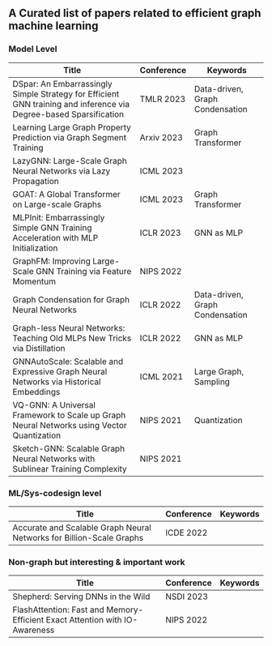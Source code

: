 ## A Curated list of papers related to efficient graph machine learning


### Model Level
| **Title**                                                                                 | **Conference** | **Keywords**          |
|-------------------------------------------------------------------------------------------|----------------|-----------------------|
| DSpar: An Embarrassingly Simple Strategy for Efficient GNN training and inference via Degree-based Sparsification | TMLR 2023 | Data-driven, Graph Condensation|
| Learning Large Graph Property Prediction via Graph Segment Training                       | Arxiv 2023     | Graph Transformer     |
| LazyGNN: Large-Scale Graph Neural Networks via Lazy Propagation                           | ICML 2023      |                       |
| GOAT: A Global Transformer on Large-scale Graphs                                          | ICML 2023      | Graph Transformer     |
| MLPInit: Embarrassingly Simple GNN Training Acceleration with MLP Initialization          | ICLR 2023      | GNN as MLP            |
| GraphFM: Improving Large-Scale GNN Training via Feature Momentum                          | NIPS 2022      |                       |
| Graph Condensation for Graph Neural Networks                                              | ICLR 2022      | Data-driven, Graph Condensation |
|Graph-less Neural Networks: Teaching Old MLPs New Tricks via Distillation                  | ICLR 2022      | GNN as MLP            |
| GNNAutoScale: Scalable and Expressive Graph Neural Networks via Historical Embeddings      | ICML 2021      | Large Graph, Sampling |
| VQ-GNN: A Universal Framework to Scale up Graph Neural Networks using Vector Quantization | NIPS 2021      | Quantization          |
| Sketch-GNN: Scalable Graph Neural Networks with Sublinear Training Complexity             | NIPS 2021      |                       |





### ML/Sys-codesign level

| **Title**                                                                                 | **Conference** | **Keywords**          |
|-------------------------------------------------------------------------------------------|----------------|-----------------------|
| Accurate and Scalable Graph Neural Networks for Billion-Scale Graphs                      | ICDE 2022      |                       |


### Non-graph but interesting & important work
| **Title**                                                                                 | **Conference** | **Keywords**          |
|-------------------------------------------------------------------------------------------|----------------|-----------------------|
| Shepherd: Serving DNNs in the Wild                                                        | NSDI 2023      |                       |
| FlashAttention: Fast and Memory-Efficient Exact Attention with IO-Awareness               | NIPS 2022      |                       |
